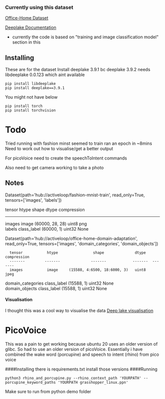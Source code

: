 
### Currently using this dataset 
[Office-Home Dataset](https://datasets.activeloop.ai/docs/ml/datasets/office-home-dataset/)
 
[Deeplake Documentation](https://docs.activeloop.ai/examples/dl)
- currently the code is based on "training and image classification model" section in this 
## Installing

These are for the dataset
Install deeplake 3.9.1 bc deeplake 3.9.2 needs libdeeplake 0.0.123 which aint available 
```
pip install libdeeplake
pip install deeplake==3.9.1
```
You might not have below
```
pip install torch
pip install torchvision

```


# Todo
Tried running with fashion minst seemed to train ran an epoch in ~8mins 
Need to work out how to visualise/get a better output 

For picoVoice need to create the speechToIntent commands

Also need to get camera working to take a photo


## Notes 




Dataset(path='hub://activeloop/fashion-mnist-train', read_only=True, tensors=['images', 'labels'])

 tensor      htype          shape        dtype  compression
 -------    -------        -------      -------  ------- 
 images      image     (60000, 28, 28)   uint8     png   
 labels   class_label    (60000, 1)     uint32    None  

  
Dataset(path='hub://activeloop/office-home-domain-adaptation', read_only=True, tensors=['images', 'domain_categories', 'domain_objects'])

      tensor           htype                shape              dtype  compression
      -------         -------              -------            -------  ------- 
      images           image     (15588, 4:6500, 18:6000, 3)   uint8    jpeg   
 domain_categories  class_label          (15588, 1)           uint32    None   
  domain_objects    class_label          (15588, 1)           uint32    None  


#### Visualisation 
I thought this was a cool way to visualise the data 
[Deep lake visualisation](https://docs.activeloop.ai/technical-details/visualization)

# PicoVoice 
This was a pain to get working because ubuntu 20 uses an older version of glibc. 
So had to use an older version of picoVoice. 
Essentially i have combined the wake word (porcupine) and speech to intent (rhino) from pico voice

####Installing 
there is requirements.txt install those versions 
####Running 
```
python3 rhino_and_porcupine.py --rhino_context_path 'YOURPATH' --porcupine_keyword_paths 'YOURPATH grasshopper_linux.ppn'
```
Make sure to run from python demo folder

